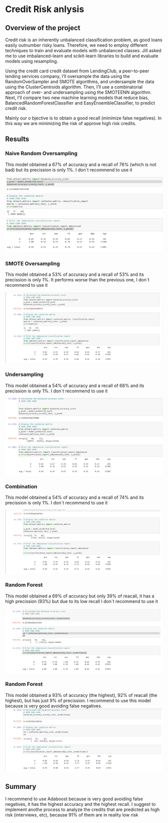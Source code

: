 # Credit Risk anlysis
## Overview of the project

Credit risk is an inherently unbalanced classification problem, as good loans easily outnumber risky loans. Therefore, we need to employ different techniques to train and evaluate models with unbalanced classes. Jill asked me to use imbalanced-learn and scikit-learn libraries to build and evaluate models using resampling.

Using the credit card credit dataset from LendingClub, a peer-to-peer lending services company, I’ll oversample the data using the RandomOverSampler and SMOTE algorithms, and undersample the data using the ClusterCentroids algorithm. Then, I’ll use a combinatorial approach of over- and undersampling using the SMOTEENN algorithm. Next, I’ll compare two new machine learning models that reduce bias, BalancedRandomForestClassifier and EasyEnsembleClassifier, to predict credit risk.

Mainly our o bjective is to obtain a good recall (minimize false negatives). In this way we are minimizing the risk of approve high risk credits. 


## Results
### Naive Random Oversampling

This model obtained a 67% of accuracy and a recall of 76% (which is not bad) but its precission is only 1%. I don´t recommend to use it

![Naive](Naive.png)


### SMOTE Oversampling
This model obtained a 53% of accuracy and a recall of 53% and its precission is only 1%. It performs worse than the previous one, I don´t recommend to use it

![SMOTE](/Images/SMOT.png)

### Undersampling
This model obtained a 54% of accuracy and a recall of 68% and its precission is only 1%. I don´t recommend to use it

![Undersampling](Undersampling.png)

### Combination
This model obtained a 54% of accuracy and a recall of 74% and its precission is only 1%. I don´t recommend to use it

![combination](combination.png)

### Random Forest
This model obtained a 69% of accuracy but only 39% of reacall, it has a high precission (93%) but due to its low recall I don´t recommend to use it

![Random Forest](randomforest.png)

### Random Forest
This model obtained a 93% of accuracy (the highest), 92% of reacall (the highest), but has just 9% of precission. I recommend to use this model because is very good avoiding false negatives. 
![Adaboost](Adaboost.png)


## Summary

I recommend to use Adaboost because is very good avoiding false negatives, it has the highest accuracy and the highest recall. I suggest to implement anothe process to analyze the credits that are predicted as high risk (interviews, etc), because 91% of them are in reality low risk
